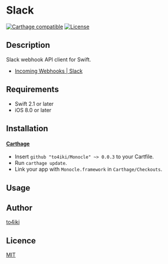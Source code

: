 # Slack

[![Carthage compatible][carthage-image]][carthage-url]
[![License][license-image]][license-url]

## Description
Slack webhook API client for Swift.
- [Incoming Webhooks | Slack](https://api.slack.com/incoming-webhooks)

## Requirements
- Swift 2.1 or later
- iOS 8.0 or later

## Installation

#### [Carthage](https://github.com/Carthage/Carthage)

- Insert `github "to4iki/Monocle" ~> 0.0.3` to your Cartfile.
- Run `carthage update`.
- Link your app with `Monocle.framework` in `Carthage/Checkouts`.

## Usage

## Author

[to4iki](https://github.com/to4iki)

## Licence

[MIT](http://to4iki.mit-license.org/)

[carthage-url]: https://github.com/Carthage/Carthage
[carthage-image]: https://img.shields.io/badge/Carthage-compatible-4BC51D.svg?style=flat

[license-url]: http://to4iki.mit-license.org/
[license-image]: http://img.shields.io/badge/license-MIT-brightgreen.svg
